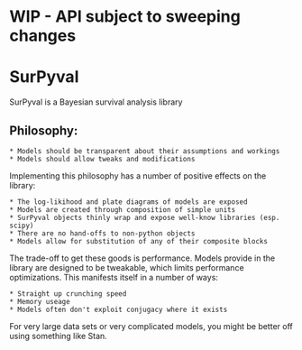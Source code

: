 # WIP - API subject to sweeping changes

# SurPyval

SurPyval is a Bayesian survival analysis library

## Philosophy:
    
    * Models should be transparent about their assumptions and workings
    * Models should allow tweaks and modifications

Implementing this philosophy has a number of positive effects on the library:

    * The log-likihood and plate diagrams of models are exposed
    * Models are created through composition of simple units
    * SurPyval objects thinly wrap and expose well-know libraries (esp. scipy)
    * There are no hand-offs to non-python objects
    * Models allow for substitution of any of their composite blocks
    
The trade-off to get these goods is performance.  Models provide in the library are designed to be tweakable, which limits performance optimizations.  This manifests itself in a number of ways:

    * Straight up crunching speed
    * Memory useage
    * Models often don't exploit conjugacy where it exists
    
For very large data sets or very complicated models, you might be better off using something like Stan.